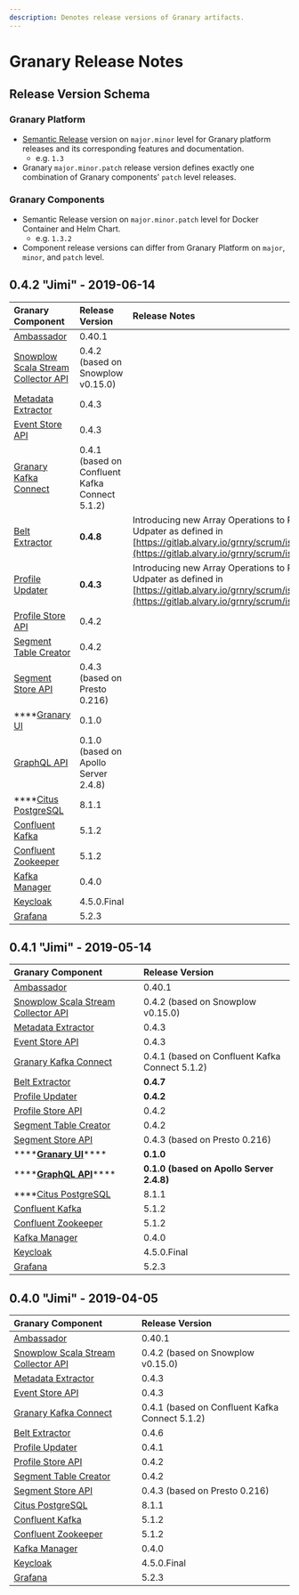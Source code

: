 ```yaml
---
description: Denotes release versions of Granary artifacts.
---
```


# Granary Release Notes

## Release Version Schema

### Granary Platform

* [Semantic Release](https://semver.org/) version on `major.minor` level for Granary platform releases and its corresponding features and documentation.
  * e.g. `1.3` 
* Granary `major.minor.patch` release version defines exactly one combination of Granary components' `patch` level releases.

### Granary Components

* Semantic Release version on `major.minor.patch` level for Docker Container and Helm Chart.
  * e.g. `1.3.2` 
* Component release versions can differ from Granary Platform on `major`, `minor`, and `patch` level.

## 

## 0.4.2 "Jimi" - 2019-06-14

| Granary Component | Release Version | Release Notes |
| :--- | :--- | :--- |
| [Ambassador](https://github.com/helm/charts/tree/master/stable/ambassador) | 0.40.1 |  |
| [Snowplow Scala Stream Collector API](../installation/snowplow-scala-stream-collector.md) | 0.4.2 \(based on Snowplow v0.15.0\) |  |
| [Metadata Extractor](../installation/metadata-extractor.md) | 0.4.3 |  |
| [Event Store API](../installation/event-store-api.md) | 0.4.3 |  |
| [Granary Kafka Connect](../installation/granary-kafka-connect.md) | 0.4.1 \(based on Confluent Kafka Connect 5.1.2\) |  |
| [Belt Extractor](../installation/untitled.md) | **0.4.8** | Introducing new Array Operations to Profile Udpater as defined in [https://gitlab.alvary.io/grnry/scrum/issues/228](https://gitlab.alvary.io/grnry/scrum/issues/228). |
| [Profile Updater](../installation/profile-updater.md) | **0.4.3** | Introducing new Array Operations to Profile Udpater as defined in [https://gitlab.alvary.io/grnry/scrum/issues/228](https://gitlab.alvary.io/grnry/scrum/issues/228). |
| [Profile Store API](../installation/profile-store-api.md) | 0.4.2 |  |
| [Segment Table Creator](../../developer-reference/dataflow/segment-store.md) | 0.4.2 |  |
| [Segment Store API](../installation/segment-store-api.md) | 0.4.3 \(based on Presto 0.216\) |  |
| \*\*\*\*[Granary UI](../installation/granary-ui.md) | 0.1.0 |  |
| [GraphQL API](../installation/graphql-api.md) | 0.1.0 \(based on Apollo Server 2.4.8\) |  |
| \*\*\*\*[Citus PostgreSQL](../installation/citus-postgresql.md) | 8.1.1 |  |
| [Confluent Kafka](https://github.com/confluentinc/cp-helm-charts/tree/master/charts) | 5.1.2 |  |
| [Confluent Zookeeper](https://github.com/confluentinc/cp-helm-charts/tree/master/charts) | 5.1.2 |  |
| [Kafka Manager](../installation/kafka-manager.md) | 0.4.0 |  |
| [Keycloak](https://github.com/helm/charts/tree/master/stable/keycloak) | 4.5.0.Final |  |
| [Grafana](https://github.com/helm/charts/tree/master/stable/grafana) | 5.2.3 |  |

## 0.4.1 "Jimi" - 2019-05-14

| Granary Component | Release Version |
| :--- | :--- |
| [Ambassador](https://github.com/helm/charts/tree/master/stable/ambassador) | 0.40.1 |
| [Snowplow Scala Stream Collector API](../installation/snowplow-scala-stream-collector.md) | 0.4.2 \(based on Snowplow v0.15.0\) |
| [Metadata Extractor](../installation/metadata-extractor.md) | 0.4.3 |
| [Event Store API](../installation/event-store-api.md) | 0.4.3 |
| [Granary Kafka Connect](../installation/granary-kafka-connect.md) | 0.4.1 \(based on Confluent Kafka Connect 5.1.2\) |
| [Belt Extractor](../installation/untitled.md) | **0.4.7** |
| [Profile Updater](../installation/profile-updater.md) | **0.4.2** |
| [Profile Store API](../installation/profile-store-api.md) | 0.4.2 |
| [Segment Table Creator](../../developer-reference/dataflow/segment-store.md) | 0.4.2 |
| [Segment Store API](../installation/segment-store-api.md) | 0.4.3 \(based on Presto 0.216\) |
| \*\*\*\*[**Granary UI**](../installation/granary-ui.md)\*\*\*\* | **0.1.0** |
| \*\*\*\*[**GraphQL API**](../installation/graphql-api.md)\*\*\*\* | **0.1.0 \(based on Apollo Server 2.4.8\)** |
| \*\*\*\*[Citus PostgreSQL](../installation/citus-postgresql.md) | 8.1.1 |
| [Confluent Kafka](https://github.com/confluentinc/cp-helm-charts/tree/master/charts) | 5.1.2 |
| [Confluent Zookeeper](https://github.com/confluentinc/cp-helm-charts/tree/master/charts) | 5.1.2 |
| [Kafka Manager](../installation/kafka-manager.md) | 0.4.0 |
| [Keycloak](https://github.com/helm/charts/tree/master/stable/keycloak) | 4.5.0.Final |
| [Grafana](https://github.com/helm/charts/tree/master/stable/grafana) | 5.2.3 |

## 0.4.0 "Jimi" - 2019-04-05

| Granary Component | Release Version |
| :--- | :--- |
| [Ambassador](https://github.com/helm/charts/tree/master/stable/ambassador) | 0.40.1 |
| [Snowplow Scala Stream Collector API](../installation/snowplow-scala-stream-collector.md) | 0.4.2 \(based on Snowplow v0.15.0\) |
| [Metadata Extractor](../installation/metadata-extractor.md) | 0.4.3 |
| [Event Store API](../installation/event-store-api.md) | 0.4.3 |
| [Granary Kafka Connect](../installation/granary-kafka-connect.md) | 0.4.1 \(based on Confluent Kafka Connect 5.1.2\) |
| [Belt Extractor](../installation/untitled.md) | 0.4.6 |
| [Profile Updater](../installation/profile-updater.md) | 0.4.1 |
| [Profile Store API](../installation/profile-store-api.md) | 0.4.2 |
| [Segment Table Creator](../../developer-reference/dataflow/segment-store.md) | 0.4.2 |
| [Segment Store API](../installation/segment-store-api.md) | 0.4.3 \(based on Presto 0.216\) |
| [Citus PostgreSQL](../installation/citus-postgresql.md) | 8.1.1 |
| [Confluent Kafka](https://github.com/confluentinc/cp-helm-charts/tree/master/charts) | 5.1.2 |
| [Confluent Zookeeper](https://github.com/confluentinc/cp-helm-charts/tree/master/charts) | 5.1.2 |
| [Kafka Manager](../installation/kafka-manager.md) | 0.4.0 |
| [Keycloak](https://github.com/helm/charts/tree/master/stable/keycloak) | 4.5.0.Final |
| [Grafana](https://github.com/helm/charts/tree/master/stable/grafana) | 5.2.3 |

